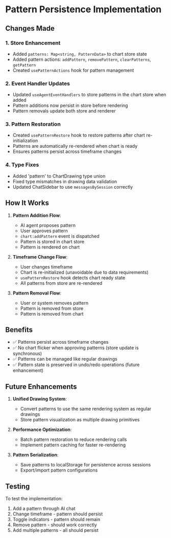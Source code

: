 # Pattern Persistence Implementation

## Changes Made

### 1. Store Enhancement
- Added `patterns: Map<string, PatternData>` to chart store state
- Added pattern actions: `addPattern`, `removePattern`, `clearPatterns`, `getPattern`
- Created `usePatternActions` hook for pattern management

### 2. Event Handler Updates
- Updated `useAgentEventHandlers` to store patterns in the chart store when added
- Pattern additions now persist in store before rendering
- Pattern removals update both store and renderer

### 3. Pattern Restoration
- Created `usePatternRestore` hook to restore patterns after chart re-initialization
- Patterns are automatically re-rendered when chart is ready
- Ensures patterns persist across timeframe changes

### 4. Type Fixes
- Added 'pattern' to ChartDrawing type union
- Fixed type mismatches in drawing data validation
- Updated ChatSidebar to use `messagesBySession` correctly

## How It Works

1. **Pattern Addition Flow**:
   - AI agent proposes pattern
   - User approves pattern
   - `chart:addPattern` event is dispatched
   - Pattern is stored in chart store
   - Pattern is rendered on chart

2. **Timeframe Change Flow**:
   - User changes timeframe
   - Chart is re-initialized (unavoidable due to data requirements)
   - `usePatternRestore` hook detects chart ready state
   - All patterns from store are re-rendered

3. **Pattern Removal Flow**:
   - User or system removes pattern
   - Pattern is removed from store
   - Pattern is removed from chart

## Benefits

- ✅ Patterns persist across timeframe changes
- ✅ No chart flicker when approving patterns (store update is synchronous)
- ✅ Patterns can be managed like regular drawings
- ✅ Pattern state is preserved in undo/redo operations (future enhancement)

## Future Enhancements

1. **Unified Drawing System**:
   - Convert patterns to use the same rendering system as regular drawings
   - Store pattern visualization as multiple drawing primitives

2. **Performance Optimization**:
   - Batch pattern restoration to reduce rendering calls
   - Implement pattern caching for faster re-rendering

3. **Pattern Serialization**:
   - Save patterns to localStorage for persistence across sessions
   - Export/import pattern configurations

## Testing

To test the implementation:

1. Add a pattern through AI chat
2. Change timeframe - pattern should persist
3. Toggle indicators - pattern should remain
4. Remove pattern - should work correctly
5. Add multiple patterns - all should persist